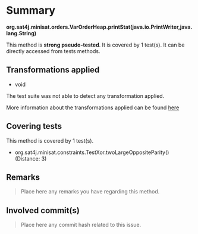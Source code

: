 # Summary
**org.sat4j.minisat.orders.VarOrderHeap.printStat(java.io.PrintWriter,java.lang.String)**

This method is **strong pseudo-tested**.
It is covered by 1 test(s). It can be directly accessed from tests methods.


## Transformations applied

- void


The test suite was not able to detect any transformation applied.

More information about the transformations applied can be found [here](https://github.com/STAMP-project/pitest-descartes)

## Covering tests
This method is covered by 1 test(s).
* org.sat4j.minisat.constraints.TestXor.twoLargeOppositeParity() (Distance: 3)


## Remarks
> Place here any remarks you have regarding this method.

## Involved commit(s)

> Place here any commit hash related to this issue.
